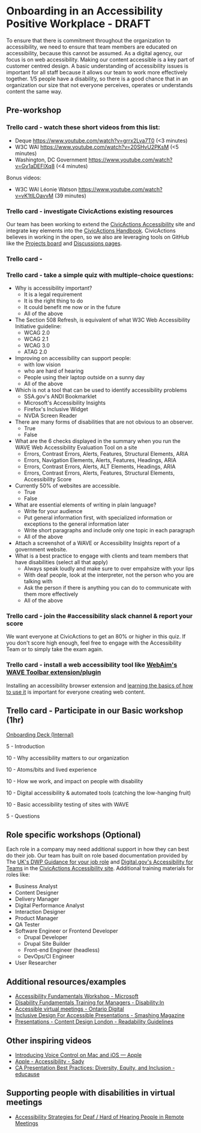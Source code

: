 # Onboarding in an Accessibility Positive Workplace - DRAFT

To ensure that there is commitment throughout the organization to accessibility, we need to ensure that team members are educated on accessibility, because this cannot be assumed. As a digital agency, our focus is on web accessibility. Making our content accessible is a key part of customer centred design. A basic understanding of accessibility issues is important for all staff because it allows our team to work more effectively together. 1/5 people have a disability, so there is a good chance that in an organization our size that not everyone perceives, operates or understands content the same way.

## Pre-workshop

### Trello card - watch these short videos from this list:

* Deque https://www.youtube.com/watch?v=grrx2Lva7T0 (<3 minutes)
* W3C WAI https://www.youtube.com/watch?v=20SHvU2PKsM (<5 minutes)
* Washington, DC Government https://www.youtube.com/watch?v=Gv1aDEFlXq8 (<4 minutes)

Bonus videos:
* W3C WAI Léonie Watson https://www.youtube.com/watch?v=vK1tlLOavvM (39 minutes)


### Trello card - investigate CivicActions existing resources

Our team has been working to extend the [CivicActions Accessibility](https://accessibility.civicactions.com/) site and integrate key elements into the [CivicActions Handbook](https://handbook.civicactions.com/). CivicActions believes in working in the open, so we also are leveraging tools on GitHub like the [Projects board](https://github.com/CivicActions/accessibility/projects/1) and [Discussions pages](https://github.com/CivicActions/accessibility/discussions).

### Trello card - 


### Trello card - take a simple quiz with multiple-choice questions:

* Why is accessibility important?
    * It is a legal requirement
    * It is the right thing to do
    * It could benefit me now or in the future
    * All of the above
* The Section 508 Refresh, is equivalent of what W3C Web Accessibility Initiative guideline:
    * WCAG 2.0
    * WCAG 2.1
    * WCAG 3.0
    * ATAG 2.0
* Improving on accessibility can support people:
    * with low vision
    * who are hard of hearing
    * People using their laptop outside on a sunny day
    * All of the above
* Which is not a tool that can be used to identify accessibility problems
    * SSA.gov's ANDI Bookmarklet
    * Microsoft's Accessibility Insights
    * Firefox's Inclusive Widget
    * NVDA Screen Reader
* There are many forms of disabilities that are not obvious to an observer.
    * True
    * False
* What are the 6 checks displayed in the summary when you run the WAVE Web Accessibility Evaluation Tool on a site
    * Errors, Contrast Errors, Alerts, Features, Structural Elements, ARIA
    * Errors, Navigation Elements, Alerts, Features, Headings, ARIA
    * Errors, Contrast Errors, Alerts, ALT Elements, Headings, ARIA
    * Errors, Contrast Errors, Alerts, Features, Structural Elements, Accessibility Score
* Currently 50% of websites are accessible.
    * True
    * False
* What are essential elements of writing in plain language? 
    * Write for your audience 
    * Put general information first, with specialized information or exceptions to the general information later 
    * Write short paragraphs and include only one topic in each paragraph 
    * All of the above
* Attach a screenshot of a WAVE or Accessibility Insights report of a government website.
* What is a best practice to engage with clients and team members that have disabilities (select all that apply)
    * Always speak loudly and make sure to over empahsize with your lips
    * With deaf people, look at the interpreter, not the person who you are talking with
    * Ask the person if there is anything you can do to communicate with them more effectively
    * All of the above

### Trello card - join the #accessibility slack channel & report your score

We want everyone at CivicActions to get an 80% or higher in this quiz. If you don't score high enough, feel free to engage with the Accessibility Team or to simply take the exam again. 


### Trello card - install a web accessibility tool like [WebAim's WAVE Toolbar extension/plugin](https://wave.webaim.org/extension/)

Installing an accessibility browser extension and [learning the basics of how to use it](https://www.youtube.com/watch?v=ITUDiTgAZY0&t=270s) is important for everyone creating web content.  

## Trello card - Participate in our Basic workshop (1hr)

[Onboarding Deck (Internal)](https://docs.google.com/presentation/d/1cSfwSOsBZV95eIiv-DPe5bOLV6_7NSYv_O9AOlDbyvw/edit?usp=sharing)

5 - Introduction

10 - Why accessibility matters to our organization

10 - Atoms/bits and lived experience

10 - How we work, and impact on people with disability

10 - Digital accessibility & automated tools (catching the low-hanging fruit)

10 - Basic accessibility testing of sites with WAVE

5 - Questions

## Role specific workshops (Optional)

Each role in a company may need additional support in how they can best do their job. Our team has built on role based documentation provided by The [UK's DWP Guidance for your job role](https://accessibility-manual.dwp.gov.uk/guidance-for-your-job-role) and [Digital.gov's Accessibility for Teams](https://accessibility.digital.gov/) in the [CivicActions Accessibility site](https://accessibility.civicactions.com/playbook/roles). Additional training materials for roles like:

* Business Analyst
* Content Designer
* Delivery Manager
* Digital Performance Analyst
* Interaction Designer
* Product Manager
* QA Tester
* Software Engineer or Frontend Developer
    * Drupal Developer
    * Drupal Site Builder
    * Front-end Engineer (headless)
    * DevOps/CI Engineer
* User Researcher

## Additional resources/examples

* [Accessibility Fundamentals Workshop - Microsoft](https://docs.microsoft.com/en-us/learn/paths/accessibility-fundamentals/)
* [Disability Fundamentals Training for Managers - Disability:In](https://disabilityin.org/resource/disability-fundamentals-training-for-managers/)
* [Accessible virtual meetings - Ontario Digital](https://medium.com/ontariodigital/accessible-virtual-meetings-d9b947eff592)
* [Inclusive Design For Accessible Presentations - Smashing Magazine](https://www.smashingmagazine.com/2018/11/inclusive-design-accessible-presentations/)
* [Presentations - Content Design London - Readability Guidelines](https://readabilityguidelines.co.uk/audiences-devices-channels/presentations/)

## Other inspiring videos
* [Introducing Voice Control on Mac and iOS — Apple](https://www.youtube.com/watch?v=aqoXFCCTfm4)
* [Apple - Accessibility - Sady](https://www.youtube.com/watch?v=su0djsYaDYI)
* [CA Presentation Best Practices: Diversity, Equity, and Inclusion - educause](https://www.youtube.com/watch?v=LPYkatM-0dk)

## Supporting people with disabilities in virtual meetings
* [Accessibility Strategies for Deaf / Hard of Hearing People in Remote Meetings](https://medium.com/cmcnally/accessibility-strategies-for-deaf-hard-of-hearing-people-in-remote-meetings-e19781b3bc4)
